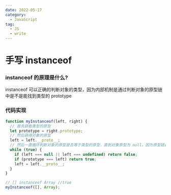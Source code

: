 ```yaml
---
date: 2022-05-17
category:
  - JavaScript
tag:
  - JS
  - write
---
```


# 手写 instanceof

### instanceof 的原理是什么?

instanceof 可以正确的判断对象的类型，因为内部机制是通过判断对象的原型链中是不是能找到类型的 prototype

### 代码实现

```javascript
function myInstanceof(left, right) {
  // 首先获取类型的原型
  let prototype = right.prototype;
  // 然后获得对象的原型
  left = left.__proto__;
  // 然后一直循环判断对象的原型是否等于类型的原型，直到对象原型为 null，因为原型链最终为 null
  while (true) {
    if (left === null || left === undefined) return false;
    if (prototype === left) return true;
    left = left.__proto__;
  }
}

// [] instanceof Array //true
myInstanceof([], Array);
```
